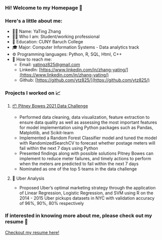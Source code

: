### Hi! Welcome to my Homepage 👋

### Here's a little about me:

- 🙋‍♀️  Name: YaTing Zhang
- 👩‍💻  Who I am: Student/working professional
- 🏫  Education: CUNY Baruch College
- 🎓  Major: Computer Information Systems - Data analytics track
- ⚙️  Programming languages: Python, R, SQL, Html, C++
- 📣  How to reach me:
  - Email: yatingz825@gmail.com
  - LinkedIn: [https://www.linkedin.com/in/zhang-yating/](https://www.linkedin.com/in/zhang-yating/)
  - Github: [https://github.com/ytz825/](https://github.com/ytz825/)

### Projects I worked on 📈
1. [📦 Pitney Bowes 2021 Data Challenge](https://github.com/ytz825/Pitney-Bowes-Data-Challenge)
    - Performed data cleaning, data visualization, feature extraction to ensure data quality as well as assessing the most important features for model implementation using Python packages such as Pandas, Matplotlib, and Scikit-learn
    - Implemented a Random Forest Classifier model and tuned the model with RandomizedSearchCV to forecast whether postage meters will fail within the next 7 days using Python
    - Presented findings along with possible solutions Pitney Bowes can implement to reduce meter failures, and timely actions to perform when the meters are predicted to fail within the next 7 days
    - Nominated as one of the top 5 teams in the data challenge

2. 🚕 Uber Analysis
    - Proposed Uber’s optimal marketing strategy through the application of Linear Regression, Logistic Regression, and SVM using R on the 2014 - 2015 Uber pickups datasets in NYC with validation accuracy of 96%, 90%, 80% respectively

### If interested in knowing more about me, please check out my resume 📂
[Checkout my resume here!](https://docs.google.com/document/d/1V6AEPuPj4X0MUa4kaNbzIsLw2qmnK_0aankrb3q2DFk/edit?usp=sharing)
